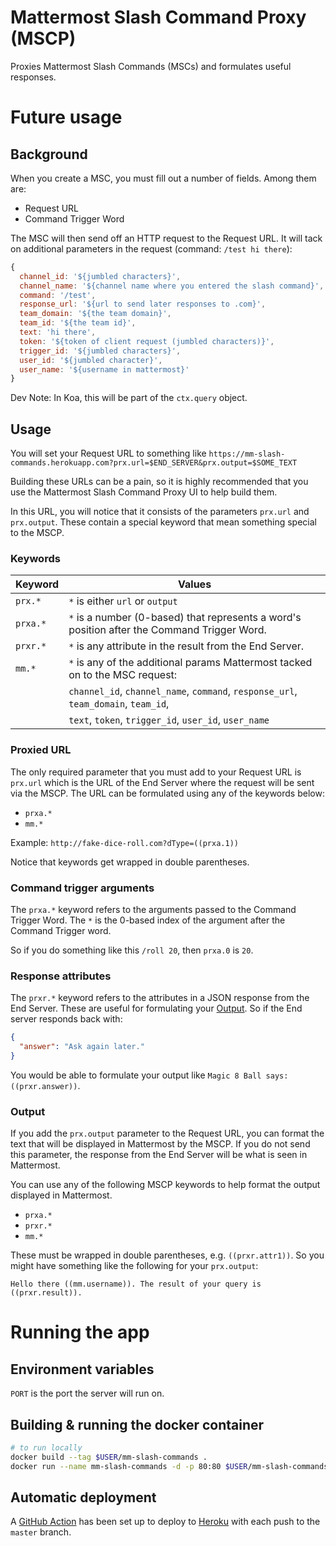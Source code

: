 # Mattermost Slash Command Proxy (MSCP)

Proxies Mattermost Slash Commands (MSCs) and formulates useful responses.

# Future usage

## Background

When you create a MSC, you must fill out a number of fields. Among them are:

- Request URL
- Command Trigger Word

The MSC will then send off an HTTP request to the Request URL. It will tack on additional parameters in the request (command: `/test hi there`):

```js
{
  channel_id: '${jumbled characters}',
  channel_name: '${channel name where you entered the slash command}',
  command: '/test',
  response_url: '${url to send later responses to .com}',
  team_domain: '${the team domain}',
  team_id: '${the team id}',
  text: 'hi there',
  token: '${token of client request (jumbled characters)}',
  trigger_id: '${jumbled characters}',
  user_id: '${jumbled character}',
  user_name: '${username in mattermost}'
}
```

Dev Note: In Koa, this will be part of the `ctx.query` object.

## Usage

You will set your Request URL to something like `https://mm-slash-commands.herokuapp.com?prx.url=$END_SERVER&prx.output=$SOME_TEXT`

Building these URLs can be a pain, so it is highly recommended that you use the Mattermost Slash Command Proxy UI to help build them.

In this URL, you will notice that it consists of the parameters `prx.url` and `prx.output`. These contain a special keyword that mean something special to the MSCP.

### Keywords

| Keyword  | Values                                                                                      |
| -------- | ------------------------------------------------------------------------------------------- |
| `prx.*`  | `*` is either `url` or `output`                                                             |
| `prxa.*` | `*` is a number (0-based) that represents a word's position after the Command Trigger Word. |
| `prxr.*` | `*` is any attribute in the result from the End Server.                                     |
| `mm.*`   | `*` is any of the additional params Mattermost tacked on to the MSC request:                |
|          | `channel_id`, `channel_name`, `command`, `response_url`, `team_domain`, `team_id`,          |
|          | `text`, `token`, `trigger_id`, `user_id`, `user_name`                                       |

### Proxied URL

The only required parameter that you must add to your Request URL is `prx.url` which is the URL of the End Server where the request will be sent via the MSCP. The URL can be formulated using any of the keywords below:

- `prxa.*`
- `mm.*`

Example: `http://fake-dice-roll.com?dType=((prxa.1))`

Notice that keywords get wrapped in double parentheses.

### Command trigger arguments

The `prxa.*` keyword refers to the arguments passed to the Command Trigger Word. The `*` is the 0-based index of the argument after the Command Trigger word.

So if you do something like this `/roll 20`, then `prxa.0` is `20`.

### Response attributes

The `prxr.*` keyword refers to the attributes in a JSON response from the End Server. These are useful for formulating your [Output](#output). So if the End server responds back with:

```json
{
  "answer": "Ask again later."
}
```

You would be able to formulate your output like `Magic 8 Ball says: ((prxr.answer))`.

### Output

If you add the `prx.output` parameter to the Request URL, you can format the text that will be displayed in Mattermost by the MSCP. If you do not send this parameter, the response from the End Server will be what is seen in Mattermost.

You can use any of the following MSCP keywords to help format the output displayed in Mattermost.

- `prxa.*`
- `prxr.*`
- `mm.*`

These must be wrapped in double parentheses, e.g. `((prxr.attr1))`. So you might have something like the following for your `prx.output`:

`Hello there ((mm.username)). The result of your query is ((prxr.result)).`

# Running the app

## Environment variables

`PORT` is the port the server will run on.

## Building & running the docker container

```bash
# to run locally
docker build --tag $USER/mm-slash-commands .
docker run --name mm-slash-commands -d -p 80:80 $USER/mm-slash-commands
```

## Automatic deployment

A [GitHub Action](.github/workflows/main.yml) has been set up to deploy to [Heroku](https://mm-slash-commands.herokuapp.com/) with each push to the `master` branch.
